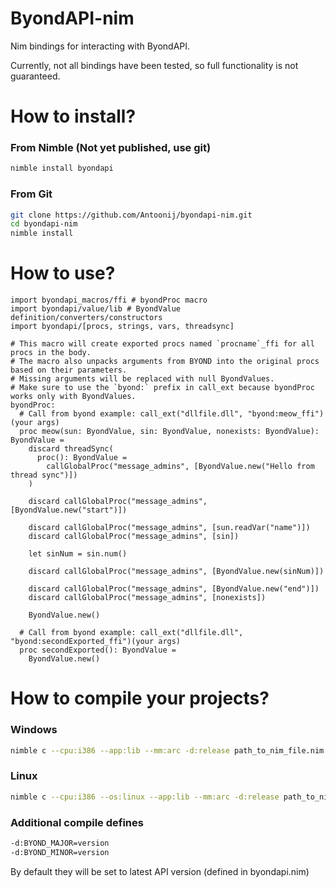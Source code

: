# ByondAPI-nim
Nim bindings for interacting with ByondAPI.

Currently, not all bindings have been tested, so full functionality is not guaranteed.

# How to install?

### From Nimble (Not yet published, use git)
```bash
nimble install byondapi
```

### From Git
```bash
git clone https://github.com/Antoonij/byondapi-nim.git
cd byondapi-nim
nimble install
```

# How to use?
```
import byondapi_macros/ffi # byondProc macro
import byondapi/value/lib # ByondValue definition/converters/constructors
import byondapi/[procs, strings, vars, threadsync]

# This macro will create exported procs named `procname`_ffi for all procs in the body.
# The macro also unpacks arguments from BYOND into the original procs based on their parameters.
# Missing arguments will be replaced with null ByondValues.
# Make sure to use the `byond:` prefix in call_ext because byondProc works only with ByondValues.
byondProc:
  # Call from byond example: call_ext("dllfile.dll", "byond:meow_ffi")(your args)
  proc meow(sun: ByondValue, sin: ByondValue, nonexists: ByondValue): ByondValue =
    discard threadSync(
      proc(): ByondValue = 
        callGlobalProc("message_admins", [ByondValue.new("Hello from thread sync")])
    )

    discard callGlobalProc("message_admins", [ByondValue.new("start")])

    discard callGlobalProc("message_admins", [sun.readVar("name")])
    discard callGlobalProc("message_admins", [sin])

    let sinNum = sin.num()

    discard callGlobalProc("message_admins", [ByondValue.new(sinNum)])

    discard callGlobalProc("message_admins", [ByondValue.new("end")])
    discard callGlobalProc("message_admins", [nonexists])

    ByondValue.new()

  # Call from byond example: call_ext("dllfile.dll", "byond:secondExported_ffi")(your args)
  proc secondExported(): ByondValue = 
    ByondValue.new()
```

# How to compile your projects?

### Windows
```bash
nimble c --cpu:i386 --app:lib --mm:arc -d:release path_to_nim_file.nim
```

### Linux
```bash
nimble c --cpu:i386 --os:linux --app:lib --mm:arc -d:release path_to_nim_file.nim
```

### Additional compile defines

```bash
-d:BYOND_MAJOR=version
-d:BYOND_MINOR=version
```

By default they will be set to latest API version (defined in byondapi.nim)
